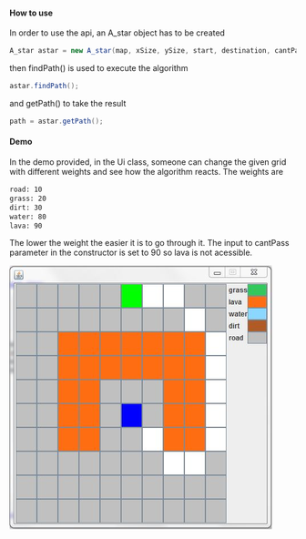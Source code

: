 #### **How to use**

In order to use the api, an A_star object has to be created
```java
A_star astar = new A_star(map, xSize, ySize, start, destination, cantPass, maxScale);
```
then findPath() is used to execute the algorithm 
```java
astar.findPath();
```
and getPath() to take the result
```java
path = astar.getPath();
```
#### **Demo**

In the demo provided, in the Ui class, someone can change the given grid with different weights and see how the algorithm reacts. The weights are
```
road: 10
grass: 20
dirt: 30
water: 80
lava: 90
```
The lower the weight the easier it is to go through it. The input to cantPass parameter in the constructor is set to 90 so lava is not acessible.

![alt tag](Demo.JPG)
